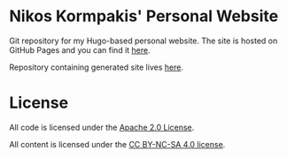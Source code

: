 # Nikos Kormpakis' Personal Website

Git repository for my Hugo-based personal website. The site is hosted on GitHub
Pages and you can find it [here](https://blog.nkorb.gr/).

Repository containing generated site lives
[here](https://github.com/nkorb/nkorb.github.io).

# License

All code is licensed under the
[Apache 2.0 License](https://www.apache.org/licenses/LICENSE-2.0).

All content is licensed under the
[CC BY-NC-SA 4.0 license](https://creativecommons.org/licenses/by-nc-sa/4.0/).
